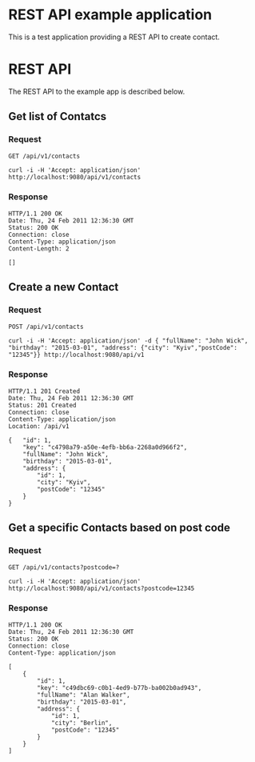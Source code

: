 # REST API example application

This is a test application providing a REST API to create contact.
# REST API

The REST API to the example app is described below.

## Get list of Contatcs

### Request

`GET /api/v1/contacts`

    curl -i -H 'Accept: application/json' http://localhost:9080/api/v1/contacts

### Response

    HTTP/1.1 200 OK
    Date: Thu, 24 Feb 2011 12:36:30 GMT
    Status: 200 OK
    Connection: close
    Content-Type: application/json
    Content-Length: 2

    []

## Create a new Contact

### Request

`POST /api/v1/contacts`

    curl -i -H 'Accept: application/json' -d { "fullName": "John Wick", "birthday": "2015-03-01", "address": {"city": "Kyiv","postCode": "12345"}} http://localhost:9080/api/v1

### Response

    HTTP/1.1 201 Created
    Date: Thu, 24 Feb 2011 12:36:30 GMT
    Status: 201 Created
    Connection: close
    Content-Type: application/json
    Location: /api/v1

    {   "id": 1,
        "key": "c4798a79-a50e-4efb-bb6a-2268a0d966f2",
        "fullName": "John Wick",
        "birthday": "2015-03-01",
        "address": {
            "id": 1,
            "city": "Kyiv",
            "postCode": "12345"
        }
    }

## Get a specific Contacts based on post code

### Request

`GET /api/v1/contacts?postcode=?`

    curl -i -H 'Accept: application/json' http://localhost:9080/api/v1/contacts?postcode=12345

### Response

    HTTP/1.1 200 OK
    Date: Thu, 24 Feb 2011 12:36:30 GMT
    Status: 200 OK
    Connection: close
    Content-Type: application/json

    [
        {
            "id": 1,
            "key": "c49dbc69-c0b1-4ed9-b77b-ba002b0ad943",
            "fullName": "Alan Walker",
            "birthday": "2015-03-01",
            "address": {
                "id": 1,
                "city": "Berlin",
                "postCode": "12345"
            }
        }
    ]